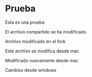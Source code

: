 # Prueba
Esta es una prueba

El archivo compartido se ha modificado.

Archivo modificado en el fork

Este archivo se modifica desde mac

Modificado nuevamente desde mac

Cambios desde windows